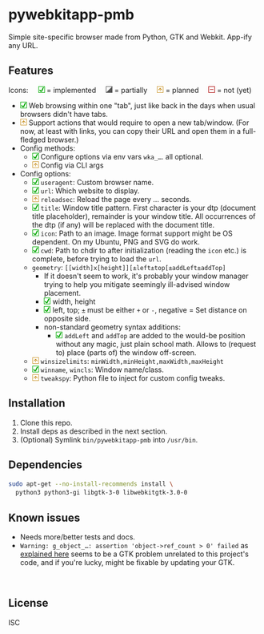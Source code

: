 ﻿
<!--#echo json="package.json" key="name" underline="=" -->
pywebkitapp-pmb
===============
<!--/#echo -->

<!--#echo json="package.json" key="description" -->
Simple site-specific browser made from Python, GTK and Webkit. App-ify any
URL.
<!--/#echo -->


Features
--------

Icons:
&nbsp; &nbsp; ![☑][ck-hz] = implemented
&nbsp; &nbsp; ![◪][ck-pt] = partially
&nbsp; &nbsp; ![⟎][ck-up] = planned
&nbsp; &nbsp; ![☐][ck-no] = not (yet)

* ![☑][ck-hz] Web browsing within one "tab", just like back in the days
  when usual browsers didn't have tabs.
* ![⟎][ck-up] Support actions that would require to open a new tab/window.
  (For now, at least with links, you can copy their URL and open them in
  a full-fledged browser.)
* Config methods:
  * ![☑][ck-hz] Configure options via env vars `wka_…`. all optional.
  * ![⟎][ck-up] Config via CLI args
* Config options:
  * ![☑][ck-hz] `useragent`: Custom browser name.
  * ![☑][ck-hz] `url`: Which website to display.
  * ![⟎][ck-up] `reloadsec`: Reload the page every … seconds.
  * ![☑][ck-hz] `title`: Window title pattern.
    First character is your dtp (document title placeholder),
    remainder is your window title. All occurrences of the dtp
    (if any) will be replaced with the document title.
  * ![☑][ck-hz] `icon`: Path to an image.
    Image format support might be OS dependent.
    On my Ubuntu, PNG and SVG do work.
  * ![☑][ck-hz] `cwd`: Path to chdir to after initialization (reading
    the `icon` etc.) is complete, before trying to load the `url`.
  * `geometry`:
    `[[width]x[height]][±left±top[±addLeft±addTop]`
    * If it doesn't seem to work, it's probably your window manager trying
      to help you mitigate seemingly ill-advised window placement.
    * ![☑][ck-hz] width, height
    * ![☑][ck-hz] left, top; `±` must be either `+` or `-`,
      negative = Set distance on opposite side.
    * non-standard geometry syntax additions:
      * ![☑][ck-hz] `addLeft` and `addTop` are added to the would-be
        position without any magic, just plain school math.
        Allows to (request to) place (parts of) the window off-screen.
  * ![⟎][ck-up] `winsizelimits`: `minWidth,minHeight,maxWidth,maxHeight`
  * ![☑][ck-hz] `winname`, `wincls`: Window name/class.
  * ![⟎][ck-up] `tweakspy`: Python file to inject for custom config tweaks.



<!--#toc stop="scan" -->


Installation
------------

1. Clone this repo.
1. Install deps as described in the next section.
1. (Optional) Symlink `bin/pywebkitapp-pmb` into `/usr/bin`.



Dependencies
------------

```bash
sudo apt-get --no-install-recommends install \
  python3 python3-gi libgtk-3-0 libwebkitgtk-3.0-0
```



Known issues
------------

* Needs more/better tests and docs.
* `Warning: g_object_…: assertion 'object->ref_count > 0' failed`
  as [explained here][gtk-assertion-failed] seems to be a GTK problem
  unrelated to this project's code, and if you're lucky, might be
  fixable by updating your GTK.





&nbsp;

[gtk-assertion-failed]: http://web.archive.org/web/20190321033524/https://stackoverflow.com/questions/36192975/object-ref-count-0-assertion-failures-when-using-webkitgtk
<!--#sync-icons -->
  [ck-hz]: https://raw.githubusercontent.com/mk-pmb/misc/master/gfm-util/img/checkmark-has.gif# "☑"
  [ck-up]: https://raw.githubusercontent.com/mk-pmb/misc/master/gfm-util/img/checkmark-up.gif# "⟎"
  [ck-pt]: https://raw.githubusercontent.com/mk-pmb/misc/master/gfm-util/img/checkmark-partial.gif# "◪"
  [ck-no]: https://raw.githubusercontent.com/mk-pmb/misc/master/gfm-util/img/checkmark-minus.gif# "☐"
<!--/#sync-icons -->


License
-------
<!--#echo json="package.json" key=".license" -->
ISC
<!--/#echo -->
